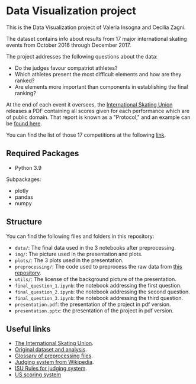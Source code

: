 # Data Visualization project

This is the Data Visualization project of Valeria Insogna and Cecilia Zagni.

The dataset contains info about results from 17 major international skating events from October 2016 through December 2017.

The project addresses the following questions about the data:
* Do the judges favour compatriot athletes?
* Which athletes present the most difficult elements and how are they ranked? 
* Are elements more important than components in establishing the final ranking?


At the end of each event it oversees, the [International Skating Union](http://www.isu.org/) releases a PDF containing all scores given for each performance which are of public domain. That report is known as a "Protocol," and an example can be [found here](http://www.isuresults.com/results/season1718/gpf1718/gpf2017_protocol.pdf).

You can find the list of those 17 competitions at the following [link](https://github.com/BuzzFeedNews/2018-02-figure-skating-analysis).

## Required Packages

- Python 3.9

Subpackages:
- plotly 
- pandas
- numpy

## Structure

You can find the following files and folders in this repository:

- `data/`: The final data used in the 3 notebooks after preprocessing.
- `img/`: The picture used in the presentation and plots.
- `plots/`: The 3 plots used in the presentation.
- `preprocessing/`: The code used to preprocess the raw data from [this repository](https://github.com/BuzzFeedNews/2018-02-figure-skating-analysis).
- `utils/`: The license of the background picture of the presentation.
- `final_question_1.ipynb`: the notebook addressing the first question.
- `final_question_2.ipynb`: the notebook addressing the second question.
- `final_question_3.ipynb`: the notebook addressing the third question.
- `presentation.pdf`: the presentation of the project in pdf version.
- `presentation.pptx`: the presentation of the project in pdf version.


## Useful links

- [The International Skating Union](http://www.isu.org/).
- [Original dataset and analysis](https://github.com/BuzzFeedNews/2018-02-figure-skating-analysis).
- [Glossary of preprocessing files](https://github.com/BuzzFeedNews/figure-skating-scores).
- [Judging system from Wikipedia](https://en.wikipedia.org/wiki/ISU_Judging_System#:~:text=The%20seven%20elements%20required%20of,spiral%2C%20and%20one%20step%20sequence).
- [ISU Rules for judging system](https://www.isu.org/figure-skating/rules/fsk-judging-system).
- [US scoring system](https://www.usfigureskating.org/about/scoring-system)